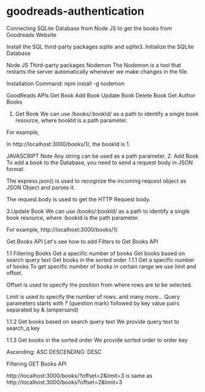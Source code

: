 # goodreads-authentication

Connecting SQLite Database from Node JS to get the books from Goodreads Website


Install the SQL third-party packages sqlite and sqlite3.
Initialize the SQLite Database


Node JS Third-party packages
 Nodemon
The Nodemon is a tool that restarts the server automatically whenever we make changes in the file.

Installation Command: npm install -g nodemon


GoodReads APIs
Get Book
Add Book
Update Book
Delete Book
Get Author Books


1. Get Book
We can use /books/:bookId/ as a path to identify a single book resource, where bookId is a path parameter.

For example,

In http://localhost:3000/books/1/, the bookId is 1.

 
JAVASCRIPT
Note
Any string can be used as a path parameter.
2. Add Book
To add a book to the Database, you need to send a request body in JSON format.

The express.json() is used to recognize the incoming request object as JSON Object and parses it.

The request.body is used to get the HTTP Request body.



3.Update Book
We can use /books/:bookId/ as a path to identify a single book resource, where :bookId is the path parameter.

For example, http://localhost:3000/books/1/.




Get Books API
Let's see how to add Filters to Get Books API

1.1 Filtering Books
Get a specific number of books
Get books based on search query text
Get books in the sorted order
1.1.1 Get a specific number of books
To get specific number of books in certain range we use limit and offset.

Offset is used to specify the position from where rows are to be selected.

Limit is used to specify the number of rows.
and many more...
Query parameters starts with ? (question mark) followed by key value pairs separated by & (ampersand)



1.1.2 Get books based on search query text
We provide query text to search_q key

1.1.3 Get books in the sorted order
We provide sorted order to order key

Ascending: ASC
DESCENDING: DESC

Filtering GET Books API
 


http://localhost:3000/books/?offset=2&limit=3 is same as http://localhost:3000/books?offset=2&limit=3

